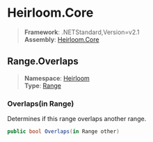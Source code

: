 # Heirloom.Core

> **Framework**: .NETStandard,Version=v2.1  
> **Assembly**: [Heirloom.Core][0]  

## Range.Overlaps

> **Namespace**: [Heirloom][0]  
> **Type**: [Range][1]  

### Overlaps(in Range)

Determines if this range overlaps another range.

```cs
public bool Overlaps(in Range other)
```

[0]: ../../../Heirloom.Core.md
[1]: ../Range.md

